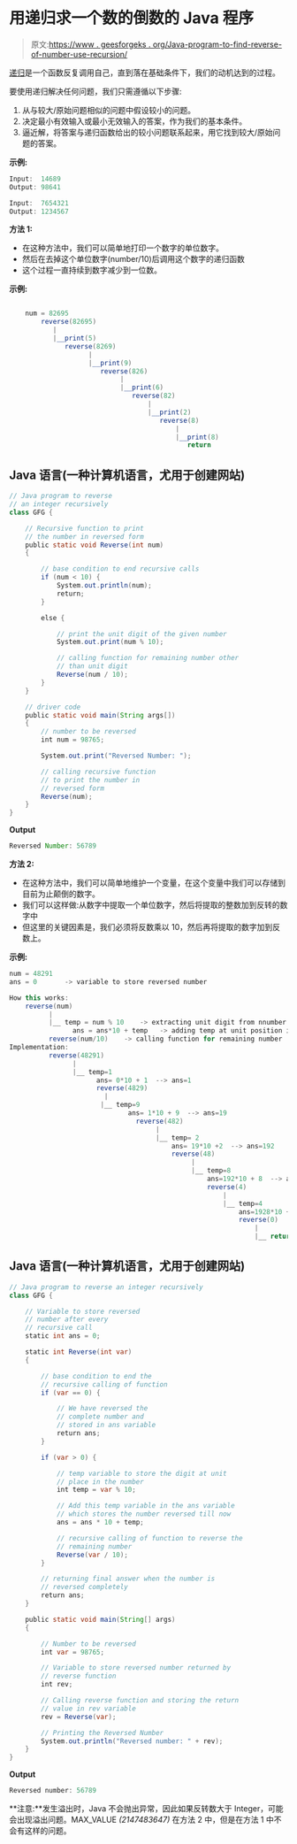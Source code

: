# 用递归求一个数的倒数的 Java 程序

> 原文:[https://www . geesforgeks . org/Java-program-to-find-reverse-of-number-use-recursion/](https://www.geeksforgeeks.org/java-program-to-find-reverse-of-a-number-using-recursion/)

[递归](https://www.geeksforgeeks.org/recursion/)是一个函数反复调用自己，直到落在基础条件下，我们的动机达到的过程。

要使用递归解决任何问题，我们只需遵循以下步骤:

1.  从与较大/原始问题相似的问题中假设较小的问题。
2.  决定最小有效输入或最小无效输入的答案，作为我们的基本条件。
3.  逼近解，将答案与递归函数给出的较小问题联系起来，用它找到较大/原始问题的答案。

**示例:**

```java
Input:  14689
Output: 98641

Input:  7654321
Output: 1234567
```

**方法 1:**

*   在这种方法中，我们可以简单地打印一个数字的单位数字。
*   然后在去掉这个单位数字(number/10)后调用这个数字的递归函数
*   这个过程一直持续到数字减少到一位数。

**示例:**

```java

    num = 82695
        reverse(82695)
           |
           |__print(5)
              reverse(8269)
                    |
                    |__print(9)
                       reverse(826)
                            |
                            |__print(6)
                               reverse(82)
                                   |
                                   |__print(2)
                                      reverse(8)
                                          |
                                          |__print(8)
                                             return
```

## Java 语言(一种计算机语言，尤用于创建网站)

```java
// Java program to reverse
// an integer recursively
class GFG {

    // Recursive function to print
    // the number in reversed form
    public static void Reverse(int num)
    {

        // base condition to end recursive calls
        if (num < 10) {
            System.out.println(num);
            return;
        }

        else {

            // print the unit digit of the given number
            System.out.print(num % 10);

            // calling function for remaining number other
            // than unit digit
            Reverse(num / 10);
        }
    }

    // driver code
    public static void main(String args[])
    {
        // number to be reversed
        int num = 98765;

        System.out.print("Reversed Number: ");

        // calling recursive function
        // to print the number in
        // reversed form
        Reverse(num);
    }
}
```

**Output**

```java
Reversed Number: 56789
```

**方法 2:**

*   在这种方法中，我们可以简单地维护一个变量，在这个变量中我们可以存储到目前为止颠倒的数字。
*   我们可以这样做:从数字中提取一个单位数字，然后将提取的整数加到反转的数字中
*   但这里的关键因素是，我们必须将反数乘以 10，然后再将提取的数字加到反数上。

**示例:**

```java
num = 48291
ans = 0       -> variable to store reversed number

How this works:    
    reverse(num)
          |
          |__ temp = num % 10    -> extracting unit digit from nnumber
                ans = ans*10 + temp   -> adding temp at unit position in reversed number 
          reverse(num/10)    -> calling function for remaining number
Implementation:
          reverse(48291)
                |
                |__ temp=1
                      ans= 0*10 + 1  --> ans=1
                      reverse(4829)
                        |
                       |__ temp=9
                              ans= 1*10 + 9  --> ans=19
                                reverse(482)
                                     |
                                     |__ temp= 2
                                         ans= 19*10 +2  --> ans=192
                                         reverse(48)
                                              |
                                              |__ temp=8
                                                  ans=192*10 + 8  --> ans=1928
                                                  reverse(4)
                                                      |
                                                      |__ temp=4
                                                          ans=1928*10 +4 --> ans=19284
                                                          reverse(0)
                                                              |
                                                              |__ return ans

```

## Java 语言(一种计算机语言，尤用于创建网站)

```java
// Java program to reverse an integer recursively
class GFG {

    // Variable to store reversed
    // number after every
    // recursive call
    static int ans = 0;

    static int Reverse(int var)
    {

        // base condition to end the
        // recursive calling of function
        if (var == 0) {

            // We have reversed the
            // complete number and
            // stored in ans variable
            return ans;
        }

        if (var > 0) {

            // temp variable to store the digit at unit
            // place in the number
            int temp = var % 10;

            // Add this temp variable in the ans variable
            // which stores the number reversed till now
            ans = ans * 10 + temp;

            // recursive calling of function to reverse the
            // remaining number
            Reverse(var / 10);
        }

        // returning final answer when the number is
        // reversed completely
        return ans;
    }

    public static void main(String[] args)
    {

        // Number to be reversed
        int var = 98765;

        // Variable to store reversed number returned by
        // reverse function
        int rev;

        // Calling reverse function and storing the return
        // value in rev variable
        rev = Reverse(var);

        // Printing the Reversed Number
        System.out.println("Reversed number: " + rev);
    }
}
```

**Output**

```java
Reversed number: 56789
```

**注意:**发生溢出时，Java 不会抛出异常，因此如果反转数大于 Integer，可能会出现溢出问题。MAX_VALUE *(2147483647)* 在方法 2 中，但是在方法 1 中不会有这样的问题。